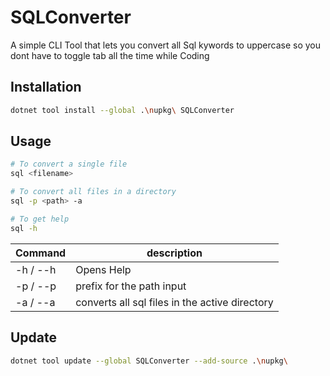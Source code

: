 # SQLConverter

A simple CLI Tool that lets you convert all Sql kywords to uppercase so you dont have to toggle tab all the time while Coding

## Installation
```bash
dotnet tool install --global .\nupkg\ SQLConverter
```

## Usage
```bash
# To convert a single file
sql <filename>

# To convert all files in a directory
sql -p <path> -a 

# To get help
sql -h
```
|Command|description|
|--|--|
|-h / --h| Opens Help|
|-p / --p | prefix for the path input|
|-a / --a | converts all sql files in the active directory|

## Update 
```bash
dotnet tool update --global SQLConverter --add-source .\nupkg\
```
